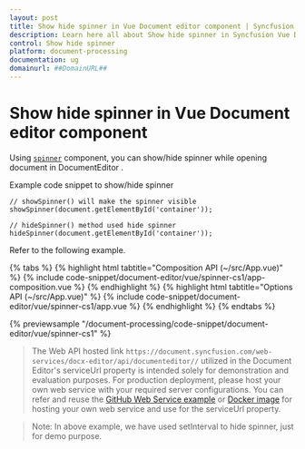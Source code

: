 ```yaml
---
layout: post
title: Show hide spinner in Vue Document editor component | Syncfusion
description: Learn here all about Show hide spinner in Syncfusion Vue Document editor component of Syncfusion Essential JS 2 and more.
control: Show hide spinner 
platform: document-processing
documentation: ug
domainurl: ##DomainURL##
---
```


# Show hide spinner in Vue Document editor component

Using [`spinner`](https://ej2.syncfusion.com/documentation/spinner/getting-started#create-the-spinner-globally) component, you can show/hide spinner while opening document in DocumentEditor .

Example code snippet to show/hide spinner

```
// showSpinner() will make the spinner visible
showSpinner(document.getElementById('container'));

// hideSpinner() method used hide spinner
hideSpinner(document.getElementById('container'));
```

Refer to the following example.

{% tabs %}
{% highlight html tabtitle="Composition API (~/src/App.vue)" %}
{% include code-snippet/document-editor/vue/spinner-cs1/app-composition.vue %}
{% endhighlight %}
{% highlight html tabtitle="Options API (~/src/App.vue)" %}
{% include code-snippet/document-editor/vue/spinner-cs1/app.vue %}
{% endhighlight %}
{% endtabs %}
        
{% previewsample "/document-processing/code-snippet/document-editor/vue/spinner-cs1" %}

> The Web API hosted link `https://document.syncfusion.com/web-services/docx-editor/api/documenteditor//` utilized in the Document Editor's serviceUrl property is intended solely for demonstration and evaluation purposes. For production deployment, please host your own web service with your required server configurations. You can refer and reuse the [GitHub Web Service example](https://github.com/SyncfusionExamples/EJ2-DocumentEditor-WebServices) or [Docker image](https://hub.docker.com/r/syncfusion/word-processor-server) for hosting your own web service and use for the serviceUrl property.

>Note: In above example, we have used setInterval to hide spinner, just for demo purpose.
